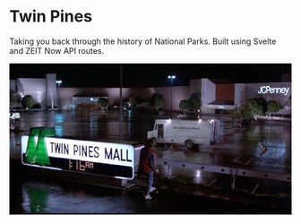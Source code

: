 # Twin Pines

Taking you back through the history of National Parks. Built using Svelte and ZEIT Now API routes.

![Twin Pines](img/twin-pines.jpg)
